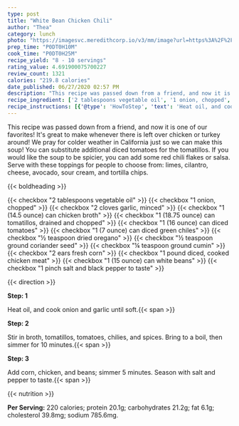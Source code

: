 ```yaml
---
type: post
title: "White Bean Chicken Chili"
author: "Thea"
category: lunch
photo: "https://imagesvc.meredithcorp.io/v3/mm/image?url=https%3A%2F%2Fimages.media-allrecipes.com%2Fuserphotos%2F2568455.jpg"
prep_time: "P0DT0H10M"
cook_time: "P0DT0H25M"
recipe_yield: "8 - 10 servings"
rating_value: 4.691900075700227
review_count: 1321
calories: "219.8 calories"
date_published: 06/27/2020 02:57 PM
description: "This recipe was passed down from a friend, and now it is one of our favorites!  It's great to make whenever there is left over chicken or turkey around!  We pray for colder weather in California just so we can make this soup!  You can substitute additional diced tomatoes for the tomatillos. If you would like the soup to be spicier, you can add some red chili flakes or salsa. Serve with these toppings for people to choose from: limes, cilantro,  cheese, avocado, sour cream, and tortilla chips."
recipe_ingredient: ['2 tablespoons vegetable oil', '1 onion, chopped', '2 cloves garlic, minced', '1 (14.5 ounce) can chicken broth', '1 (18.75 ounce) can tomatillos, drained and chopped', '1 (16 ounce) can diced tomatoes', '1 (7 ounce) can diced green chiles', '½ teaspoon dried oregano', '½ teaspoon ground coriander seed', '¼ teaspoon ground cumin', '2 ears fresh corn', '1 pound diced, cooked chicken meat', '1 (15 ounce) can white beans', '1 pinch salt and black pepper to taste']
recipe_instructions: [{'@type': 'HowToStep', 'text': 'Heat oil, and cook onion and garlic until soft.\n'}, {'@type': 'HowToStep', 'text': 'Stir in broth, tomatillos, tomatoes, chilies, and spices.  Bring to a boil, then simmer for 10 minutes.\n'}, {'@type': 'HowToStep', 'text': 'Add corn, chicken, and beans; simmer 5 minutes.  Season with salt and pepper to taste.\n'}]
---
```


This recipe was passed down from a friend, and now it is one of our favorites!  It's great to make whenever there is left over chicken or turkey around!  We pray for colder weather in California just so we can make this soup!  You can substitute additional diced tomatoes for the tomatillos. If you would like the soup to be spicier, you can add some red chili flakes or salsa. Serve with these toppings for people to choose from: limes, cilantro,  cheese, avocado, sour cream, and tortilla chips. 

{{< boldheading >}}

{{< checkbox "2 tablespoons vegetable oil" >}}
{{< checkbox "1  onion, chopped" >}}
{{< checkbox "2 cloves garlic, minced" >}}
{{< checkbox "1 (14.5 ounce) can chicken broth" >}}
{{< checkbox "1 (18.75 ounce) can tomatillos, drained and chopped" >}}
{{< checkbox "1 (16 ounce) can diced tomatoes" >}}
{{< checkbox "1 (7 ounce) can diced green chiles" >}}
{{< checkbox "½ teaspoon dried oregano" >}}
{{< checkbox "½ teaspoon ground coriander seed" >}}
{{< checkbox "¼ teaspoon ground cumin" >}}
{{< checkbox "2 ears fresh corn" >}}
{{< checkbox "1 pound diced, cooked chicken meat" >}}
{{< checkbox "1 (15 ounce) can white beans" >}}
{{< checkbox "1 pinch salt and black pepper to taste" >}}


{{< direction >}}

**Step: 1**

Heat oil, and cook onion and garlic until soft.{{< span >}}

**Step: 2**

Stir in broth, tomatillos, tomatoes, chilies, and spices.  Bring to a boil, then simmer for 10 minutes.{{< span >}}

**Step: 3**

Add corn, chicken, and beans; simmer 5 minutes.  Season with salt and pepper to taste.{{< span >}}

{{< nutrition >}}

**Per Serving:** 220 calories; protein 20.1g; carbohydrates 21.2g; fat 6.1g; cholesterol 39.8mg; sodium 785.6mg.